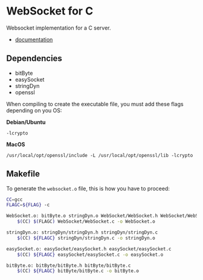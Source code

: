 # WebSocket for C

Websocket implementation for a C server.

- [documentation](Doc/websocket-doc.md)

## Dependencies

- bitByte
- easySocket
- stringDyn
- openssl

When compiling to create the executable file, you must add these flags depending on you OS:

**Debian/Ubuntu**
```
-lcrypto
```

**MacOS**
```
/usr/local/opt/openssl/include -L /usr/local/opt/openssl/lib -lcrypto
```

## Makefile

To generate the `websocket.o` file, this is how you have to proceed:

```bash
CC=gcc
FLAGC=${FLAG} -c

WebSocket.o: bitByte.o stringDyn.o WebSocket/WebSocket.h WebSocket/WebSocket.c
	$(CC) $(FLAGC) WebSocket/WebSocket.c -o WebSocket.o

stringDyn.o: stringDyn/stringDyn.h stringDyn/stringDyn.c
	$(CC) ${FLAGC} stringDyn/stringDyn.c -o stringDyn.o

easySocket.o: easySocket/easySocket.h easySocket/easySocket.c
	$(CC) ${FLAGC} easySocket/easySocket.c -o easySocket.o

bitByte.o: bitByte/bitByte.h bitByte/bitByte.c
	$(CC) ${FLAGC} bitByte/bitByte.c -o bitByte.o
```
